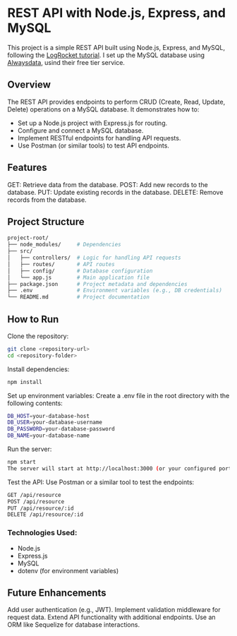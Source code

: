# REST API with Node.js, Express, and MySQL
This project is a simple REST API built using Node.js, Express, and MySQL, following the [LogRocket tutorial](https://blog.logrocket.com/build-rest-api-node-express-mysql/).
I set up the MySQL database using [Alwaysdata](https://www.alwaysdata.com/en/), usind their free tier service. 

## Overview
The REST API provides endpoints to perform CRUD (Create, Read, Update, Delete) operations on a MySQL database. It demonstrates how to:

- Set up a Node.js project with Express.js for routing.
- Configure and connect a MySQL database.
- Implement RESTful endpoints for handling API requests.
- Use Postman (or similar tools) to test API endpoints.
  
## Features
GET: Retrieve data from the database.
POST: Add new records to the database.
PUT: Update existing records in the database.
DELETE: Remove records from the database.

## Project Structure

```bash
project-root/
├── node_modules/     # Dependencies
├── src/
│   ├── controllers/  # Logic for handling API requests
│   ├── routes/       # API routes
│   ├── config/       # Database configuration
│   └── app.js        # Main application file
├── package.json      # Project metadata and dependencies
├── .env              # Environment variables (e.g., DB credentials)
└── README.md         # Project documentation
```

## How to Run

Clone the repository:
```bash
git clone <repository-url>
cd <repository-folder>
```

Install dependencies:
```bash
npm install
```

Set up environment variables: Create a .env file in the root directory with the following contents:
```bash
DB_HOST=your-database-host
DB_USER=your-database-username
DB_PASSWORD=your-database-password
DB_NAME=your-database-name
```
Run the server:
```bash
npm start
The server will start at http://localhost:3000 (or your configured port)
```
Test the API: Use Postman or a similar tool to test the endpoints:

```bash
GET /api/resource
POST /api/resource
PUT /api/resource/:id
DELETE /api/resource/:id
```

### Technologies Used:
- Node.js
- Express.js
- MySQL
- dotenv (for environment variables)

## Future Enhancements
Add user authentication (e.g., JWT).
Implement validation middleware for request data.
Extend API functionality with additional endpoints.
Use an ORM like Sequelize for database interactions.
